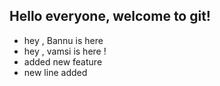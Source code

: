 ## Hello everyone, welcome to git!
- hey , Bannu is here
- hey , vamsi is here !
- added new feature
- new line added